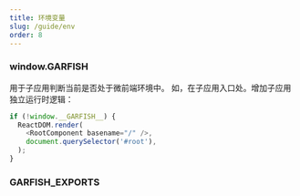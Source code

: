 ```yaml
---
title: 环境变量
slug: /guide/env
order: 8
---
```


### window.**GARFISH**

用于子应用判断当前是否处于微前端环境中。
如，在子应用入口处。增加子应用独立运行时逻辑：

```ts
if (!window.__GARFISH__) {
  ReactDOM.render(
    <RootComponent basename="/" />,
    document.querySelector('#root'),
  );
}
```

### **GARFISH_EXPORTS**
